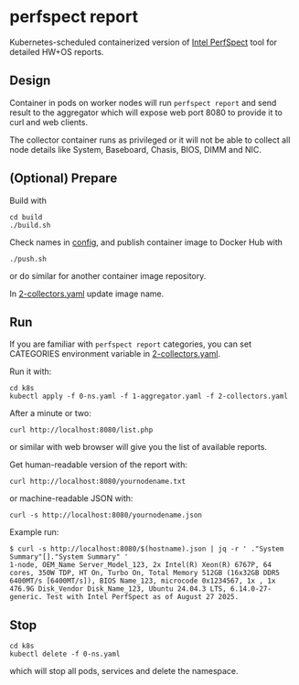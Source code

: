 # perfspect report

Kubernetes-scheduled containerized version of [Intel PerfSpect](https://github.com/intel/PerfSpect) tool for detailed HW+OS reports.

## Design

Container in pods on worker nodes will run ```perfspect report``` and send result to the aggregator which will expose web port 8080 to provide it to curl and web clients.

The collector container runs as privileged or it will not be able to collect all node details like System, Baseboard, Chasis, BIOS, DIMM and NIC.

## (Optional) Prepare

Build with

```
cd build
./build.sh
```

Check names in [config](./config), and publish container image to Docker Hub with

```
./push.sh
```

or do similar for another container image repository.

In [2-collectors.yaml](./k8s/2-collectors.yaml) update image name.

## Run

If you are familiar with ```perfspect report``` categories, you can set CATEGORIES environment variable in [2-collectors.yaml](./k8s/2-collectors.yaml#L36).

Run it with:

```
cd k8s
kubectl apply -f 0-ns.yaml -f 1-aggregator.yaml -f 2-collectors.yaml
```

After a minute or two:

```
curl http://localhost:8080/list.php
```

or similar with web browser will give you the list of available reports.

Get human-readable version of the report with:

```
curl http://localhost:8080/yournodename.txt
```

or machine-readable JSON with:

```
curl -s http://localhost:8080/yournodename.json
```

Example run:

```
$ curl -s http://localhost:8080/$(hostname).json | jq -r ' ."System Summary"[]."System Summary" '
1-node, OEM_Name Server_Model_123, 2x Intel(R) Xeon(R) 6767P, 64 cores, 350W TDP, HT On, Turbo On, Total Memory 512GB (16x32GB DDR5 6400MT/s [6400MT/s]), BIOS Name_123, microcode 0x1234567, 1x , 1x 476.9G Disk_Vendor Disk_Name_123, Ubuntu 24.04.3 LTS, 6.14.0-27-generic. Test with Intel PerfSpect as of August 27 2025.
```

## Stop

```
cd k8s
kubectl delete -f 0-ns.yaml
```

which will stop all pods, services and delete the namespace.

